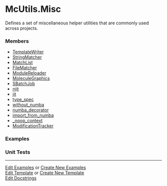 # <a id="McUtils.Misc">McUtils.Misc</a>
    
Defines a set of miscellaneous helper utilities that are commonly used across projects.

### Members

  - [TemplateWriter](Misc/TemplateWriter/TemplateWriter.md)
  - [StringMatcher](Misc/FileMatcher/StringMatcher.md)
  - [MatchList](Misc/FileMatcher/MatchList.md)
  - [FileMatcher](Misc/FileMatcher/FileMatcher.md)
  - [ModuleReloader](Misc/InteractiveTools/ModuleReloader.md)
  - [MoleculeGraphics](Misc/InteractiveTools/MoleculeGraphics.md)
  - [SBatchJob](Misc/SBatchHelper/SBatchJob.md)
  - [njit](Misc/NumbaTools/njit.md)
  - [jit](Misc/NumbaTools/jit.md)
  - [type_spec](Misc/NumbaTools/type_spec.md)
  - [without_numba](Misc/NumbaTools/without_numba.md)
  - [numba_decorator](Misc/NumbaTools/numba_decorator.md)
  - [import_from_numba](Misc/NumbaTools/import_from_numba.md)
  - [_noop_context](Misc/NumbaTools/_noop_context.md)
  - [ModificationTracker](Misc/DebugTools/ModificationTracker.md)

### Examples



### Unit Tests



___

[Edit Examples](https://github.com/McCoyGroup/McUtils/edit/edit/ci/examples/ci/docs/McUtils/Misc.md) or 
[Create New Examples](https://github.com/McCoyGroup/McUtils/new/edit/?filename=ci/examples/ci/docs/McUtils/Misc.md) <br/>
[Edit Template](https://github.com/McCoyGroup/McUtils/edit/edit/ci/docs/ci/docs/McUtils/Misc.md) or 
[Create New Template](https://github.com/McCoyGroup/McUtils/new/edit/?filename=ci/docs/templates/ci/docs/McUtils/Misc.md) <br/>
[Edit Docstrings](https://github.com/McCoyGroup/McUtils/edit/edit/McUtils/Misc/__init__.py?message=Update%20Docs)